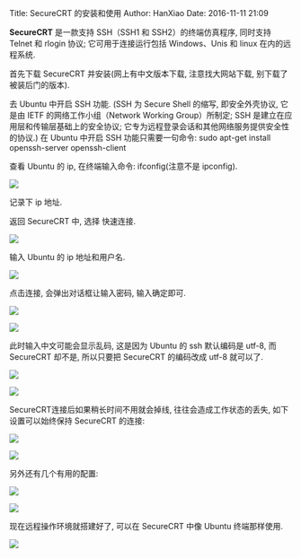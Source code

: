 Title: SecureCRT 的安装和使用
Author: HanXiao
Date: 2016-11-11 21:09

**SecureCRT** 是一款支持 SSH（SSH1 和 SSH2）的终端仿真程序, 同时支持 Telnet 和 rlogin 协议; 它可用于连接运行包括 Windows、Unis 和 linux 在内的远程系统.

首先下载 SecureCRT 并安装(网上有中文版本下载, 注意找大网站下载, 别下载了被装后门的版本).

去 Ubuntu 中开启 SSH 功能. (SSH 为 Secure Shell 的缩写, 即安全外壳协议, 它是由 IETF 的网络工作小组（Network Working Group）所制定; SSH 是建立在应用层和传输层基础上的安全协议; 它专为远程登录会话和其他网络服务提供安全性的协议.)
在 Ubuntu 中开启 SSH 功能只需要一句命令: sudo apt-get install openssh-server openssh-client

查看 Ubuntu 的 ip, 在终端输入命令: ifconfig(注意不是 ipconfig).

![](http://i62.tinypic.com/fvfr40.jpg)

记录下 ip 地址.

返回 SecureCRT 中, 选择 快速连接.

![](http://i61.tinypic.com/33lfmt1.jpg)

输入 Ubuntu 的 ip 地址和用户名.

![](http://i60.tinypic.com/15zo868.jpg)

点击连接, 会弹出对话框让输入密码, 输入确定即可.

![](http://i57.tinypic.com/6dyec6.jpg)

![](http://i60.tinypic.com/1zoj2hc.jpg)

此时输入中文可能会显示乱码, 这是因为 Ubuntu 的 ssh 默认编码是 utf-8, 而 SecureCRT 却不是, 所以只要把 SecureCRT 的编码改成 utf-8 就可以了.

![](http://i60.tinypic.com/344qskp.jpg)

![](http://i58.tinypic.com/30u3j46.jpg)

SecureCRT连接后如果稍长时间不用就会掉线, 往往会造成工作状态的丢失, 如下设置可以始终保持 SecureCRT 的连接:

![](http://i62.tinypic.com/2uhr0h3.jpg)

![](http://i61.tinypic.com/wl7m88.jpg)

另外还有几个有用的配置:

![](http://i67.tinypic.com/sw6yrt.jpg)

![](http://i63.tinypic.com/34rjfvd.jpg)

现在远程操作环境就搭建好了, 可以在 SecureCRT 中像 Ubuntu 终端那样使用.

![](http://i58.tinypic.com/ics9dd.jpg)
